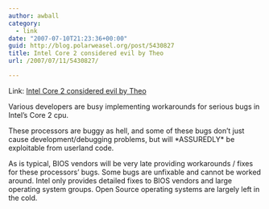 ```yaml
---
author: awball
category:
  - link
date: "2007-07-10T21:23:36+00:00"
guid: http://blog.polarweasel.org/post/5430827
title: Intel Core 2 considered evil by Theo
url: /2007/07/11/5430827/

---
```

Link: [Intel Core 2 considered evil by Theo](http://bsdnews.com/view_story.php3?story_id=6796)

Various developers are busy implementing workarounds for serious bugs in Intel’s Core 2 cpu.  

These processors are buggy as hell, and some of these bugs don’t just cause development/debugging problems, but will \*ASSUREDLY\* be exploitable from userland code.



As is typical, BIOS vendors will be very late providing workarounds / fixes for these processors’ bugs. Some bugs are unfixable and cannot be worked around. Intel only provides detailed fixes to BIOS vendors and large operating system groups. Open Source operating systems are largely left in the cold.
